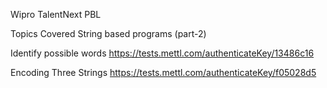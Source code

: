 Wipro TalentNext PBL

Topics Covered String based programs (part-2)

Identify possible words
https://tests.mettl.com/authenticateKey/13486c16

Encoding Three Strings
https://tests.mettl.com/authenticateKey/f05028d5
